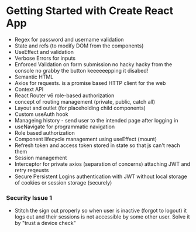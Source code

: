 # Getting Started with Create React App
* Regex for password and username validation
* State and refs (to modify DOM from the components)
* UseEffect and validation
* Verbose Errors for inputs
* Enforced Validation on form submission no hacky hacky from the console no grabby the button keeeeeepping it disabed!
* Semantic HTML
* Axios for requests. is a promise based HTTP client for the web
* Context API
* React Router v6 role-based authorization
* concept of routing management (private, public, catch all)
* Layout and outlet (for placeholding child components)
* Custom useAuth hook
* Manageing history - send user to the intended page after logging in 
* useNavigate for programmatic navigation
* Role based authorization
* Component lifecycle management using useEffect (mount)
* Refresh token and access token stored in state so that js can't reach them
* Session management
* Interceptor for private axios (separation of concerns) attaching JWT and retry reqeusts
* Secure Persistent Logins authentication with JWT without local storage of cookies or session storage (securely)

### Security Issue 1
* Stitch the sign out properly so when user is inactive (forgot to logout) it logs out and their sessions is not accessible by some other user. Solve it by "trust a device check"